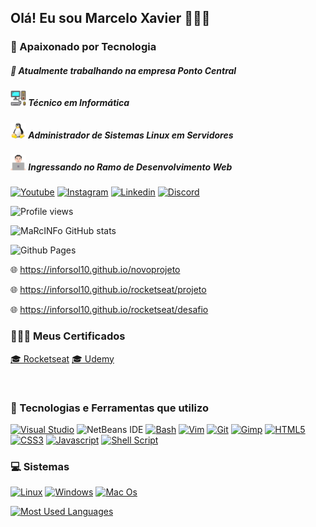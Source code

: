 ## Olá! Eu sou Marcelo Xavier 🙋🏻‍♂️

### 🤖 Apaixonado por Tecnologia

##### 🔭 Atualmente trabalhando na empresa Ponto Central

##### ![Alt text](computer-1.png) Técnico em Informática

##### ![Alt text](Crystal_Clear_app_tux-1.png) Administrador de Sistemas Linux em Servidores

##### ![Alt text](dev-1.png) Ingressando no Ramo de Desenvolvimento Web

[![Youtube](https://img.shields.io/badge/YouTube-FF0000?style=for-the-badge&logo=youtube&logoColor=white)]()
[![Instagram](https://img.shields.io/badge/Instagram-E4405F?style=for-the-badge&logo=instagram&logoColor=white)](https://instagran.com/oliveira.mx)
[![Linkedin](https://img.shields.io/badge/LinkedIn-0077B5?style=for-the-badge&logo=linkedin&logoColor=white)](https://linkedin.com)
[![Discord](https://img.shields.io/badge/Discord-7289DA?style=for-the-badge&logo=discord&logoColor=white)](https://discord.gg/sbXGEwNn)

<p align="left"> <img src="https://komarev.com/ghpvc/?username=inforsol10&color=yellow" alt="Profile views" /> </p>

![MaRcINFo GitHub stats](https://github-readme-stats.vercel.app/api?username=inforsol10&show_icons=true&theme=onedark)

![Github Pages](https://img.shields.io/badge/github%20pages-121013?style=for-the-badge&logo=github&logoColor=white)

🌐 https://inforsol10.github.io/novoprojeto

🌐 https://inforsol10.github.io/rocketseat/projeto

🌐 https://inforsol10.github.io/rocketseat/desafio

### 👨🏻‍🎓 Meus Certificados

[![]()🎓 Rocketseat](https://app.rocketseat.com.br/certificates/7aeecf5e-2628-4fdc-b171-970d094a3e39)
[![]()🎓 Udemy](https://udemy-certificate.s3.amazonaws.com/image/UC-d972bfa8-7d02-417d-b85b-c8f382231bb1.jpg)

[![]()]()
### 🚀 Tecnologias e Ferramentas que utilizo

[![Visual Studio](https://img.shields.io/badge/Visual_Studio_Code-0078D4?style=for-the-badge&logo=visual%20studio%20code&logoColor=white)]()
![NetBeans IDE](https://img.shields.io/badge/NetBeansIDE-1B6AC6.svg?style=for-the-badge&logo=apache-netbeans-ide&logoColor=white)
[![Bash](https://img.shields.io/badge/GNU%20Bash-4EAA25?style=for-the-badge&logo=GNU%20Bash&logoColor=white)]()
[![Vim](https://img.shields.io/badge/VIM-%2311AB00.svg?&style=for-the-badge&logo=vim&logoColor=white)]()
[![Git](https://img.shields.io/badge/GIT-E44C30?style=for-the-badge&logo=git&logoColor=white)]()
[![Gimp](https://img.shields.io/badge/gimp-5C5543?style=for-the-badge&logo=gimp&logoColor=white)]()
[![HTML5](https://img.shields.io/badge/HTML-239120?style=for-the-badge&logo=html5&logoColor=white)]()
[![CSS3](https://img.shields.io/badge/CSS3-1572B6?style=for-the-badge&logo=css3&logoColor=white)]()
[![Javascript](https://img.shields.io/badge/JavaScript-F7DF1E?style=for-the-badge&logo=javascript&logoColor=black)]()
[![Shell Script](https://img.shields.io/badge/shell_script-%23121011.svg?style=for-the-badge&logo=gnu-bash&logoColor=white)]()

### 💻 Sistemas

[![Linux](https://img.shields.io/badge/Linux-FCC624?style=for-the-badge&logo=linux&logoColor=black)]()
[![Windows](https://img.shields.io/badge/Windows-0078D6?style=for-the-badge&logo=windows&logoColor=white)]()
[![Mac Os](https://img.shields.io/badge/mac%20os-000000?style=for-the-badge&logo=apple&logoColor=white)]()


[![Most Used Languages](https://github-readme-stats.vercel.app/api/top-langs/?username=inforsol10&layout=pie)]()


